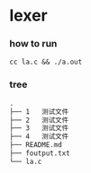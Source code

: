 # lexer

### how to run

```shell
cc la.c && ./a.out
```

### tree

```txt
.
├── 1	测试文件
├── 2	测试文件
├── 3	测试文件
├── 4	测试文件
├── README.md
├── foutput.txt
└── la.c
```

